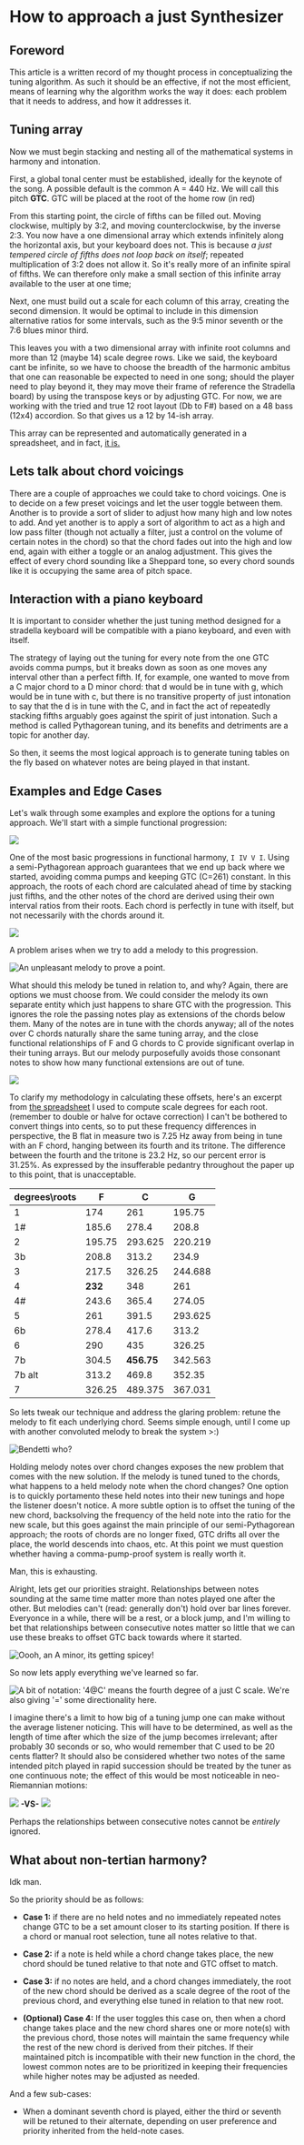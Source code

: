 # How to approach a just Synthesizer

## Foreword

This article is a written record of my thought process in conceptualizing the tuning algorithm. As such it should be an effective, if not the most efficient, means of learning why the algorithm works the way it does: each problem that it needs to address, and how it addresses it.

## Tuning array

Now we must begin stacking and nesting all of the mathematical systems in harmony and intonation. 

First, a global tonal center must be established, ideally for the keynote of the song. A possible default is the common A = 440 Hz. We will call this pitch **GTC**. GTC will be placed at the root of the home row (in red) 

From this starting point, the circle of fifths can be filled out. Moving clockwise, multiply by 3:2, and moving counterclockwise, by the inverse 2:3. You now have a one dimensional array which extends infinitely along the horizontal axis, but your keyboard does not. This is because *a just tempered circle of fifths does not loop back on itself*; repeated multiplication of 3:2 does not allow it. So it's really more of an infinite spiral of fifths. We can therefore only make a small section of this infinite array available to the user at one time; 

Next, one must build out a scale for each column of this array, creating the second dimension. It would be optimal to include in this dimension alternative ratios for some intervals, such as the 9:5 minor seventh or the 7:6 blues minor third.  

This leaves you with a two dimensional array with infinite root columns and more than 12 (maybe 14) scale degree rows.  Like we said, the keyboard cant be infinite, so we have to choose the breadth of the harmonic ambitus that one can reasonable be expected to need in one song; should the player need to play beyond it, they may move their frame of reference the Stradella board) by using the transpose keys or by adjusting GTC. For now, we are working with the tried and true 12 root layout (Db to F#) based on a 48 bass (12x4) accordion. So that gives us a 12 by 14-ish array. 

This array can be represented and automatically generated in a spreadsheet, and in fact, [it is.](documentation/tuning_array.ods) 

## Lets talk about chord voicings

There are a couple of approaches we could take to chord voicings. One is to decide on a few preset voicings and let the user toggle between them. Another is to provide a sort of slider to adjust how many high and low notes to add. And yet another is to apply a sort of algorithm to act as a high and low pass filter (though not actually a filter, just a control on the volume of certain notes in the chord) so that the chord fades out into the high and low end, again with either a toggle or an analog adjustment. This gives the effect of every chord sounding like a Sheppard tone, so every chord sounds like it is occupying the same area of pitch space.

## Interaction with a piano keyboard

It is important to consider whether the just tuning method designed for a stradella keyboard will be compatible with a piano keyboard, and even with itself. 

The strategy of laying out the tuning for every note from the one GTC avoids comma pumps, but it breaks down as soon as one moves any interval other than a perfect fifth. If, for example, one wanted to move from a C major chord to a D minor chord: that d would be in tune with g, which would be in tune with c, but there is no transitive property of just intonation to say that the d is in tune with the C, and in fact the act of repeatedly stacking fifths arguably goes against the spirit of just intonation. Such a method is called Pythagorean tuning, and its benefits and detriments are a topic for another day.

So then, it seems the most logical approach is to generate tuning tables on the fly based on whatever notes are being played in that instant.

## Examples and Edge Cases

Let's walk through some examples and explore the options for a tuning approach. We'll start with a simple functional progression:

![](progression1.png)

One of the most basic progressions in functional harmony, `I IV V I`. Using a semi-Pythagorean approach guarantees that we end up back where we started, avoiding comma pumps and keeping GTC (C=261) constant. In this approach, the roots of each chord are calculated ahead of time by stacking just fifths, and the other notes of the chord are derived using their own interval ratios from their roots. Each chord is perfectly in tune with itself, but not necessarily with the chords around it.

![](progression1_semi-pythagorean-1.png)

A problem arises when we try to add a melody to this progression.

![*An unpleasant melody to prove a point.*](progression1_melody2.png)

What should this melody be tuned in relation to, and why? Again, there are options we must choose from. We could consider the melody its own separate entity which just happens to share GTC with the progression. This ignores the role the passing notes play as extensions of the chords below them. Many of the notes are in tune with the chords anyway; all of the notes over C chords naturally share the same tuning array, and the close functional relationships of F and G chords to C provide significant overlap in their tuning arrays. But our melody purposefully avoids those consonant notes to show how many functional extensions are out of tune.

![](progression1_melody2-2.png)

To clarify my methodology in calculating these offsets, here's an excerpt from [the spreadsheet](semi-pythagorean_tuning_array.ods) I used to compute scale degrees for each root. (remember to double or halve for octave correction) I can't be bothered to convert things into cents, so to put these frequency differences in perspective, the B flat in measure two is 7.25 Hz away from being in tune with an F chord, hanging between its fourth and its tritone. The difference between the fourth and the tritone is 23.2 Hz, so our percent error is 31.25%. As expressed by the insufferable pedantry throughout the paper up to this point, that is unacceptable.

| **degrees\\roots** | F       | C       | G       |
| ------------------ | ------- | ------- | ------- |
| 1                  | 174     | 261     | 195.75  |
| 1#                 | 185.6   | 278.4   | 208.8   |
| 2                  | 195.75  | 293.625 | 220.219 |
| 3b                 | 208.8   | 313.2   | 234.9   |
| 3                  | 217.5   | 326.25  | 244.688 |
| 4                  | **232** | 348     | 261     |
| 4#                 | 243.6   | 365.4   | 274.05  |
| 5                  | 261     | 391.5   | 293.625 |
| 6b                 | 278.4   | 417.6   | 313.2   |
| 6                  | 290     | 435     | 326.25  |
| 7b                 | 304.5  |**456.75**| 342.563 |
| 7b alt             | 313.2   | 469.8   | 352.35  |
| 7                  | 326.25  | 489.375 | 367.031 |

So lets tweak our technique and address the glaring problem: retune the melody to fit each underlying chord. Seems simple enough, until I come up with another convoluted melody to break the system >:)

![*Bendetti who?*](progression1_melody3.png)

Holding melody notes over chord changes exposes the new problem that comes with the new solution. If the melody is tuned tuned to the chords, what happens to a held melody note when the chord changes? One option is to quickly portamento these held notes into their new tunings and hope the listener doesn't notice. A more subtle option is to offset the tuning of the new chord, backsolving the frequency of the held note into the ratio for the new scale, but this goes against the main principle of our semi-Pythagorean approach; the roots of chords are no longer fixed, GTC drifts all over the place, the world descends into chaos, etc. At this point we must question whether having a comma-pump-proof system is really worth it. 

Man, this is exhausting.

Alright, lets get our priorities straight. Relationships between notes sounding at the same time matter more than notes played one after the other. But melodies can't (read: generally don't) hold over bar lines forever. Everyonce in a while, there will be a rest, or a block jump, and I'm willing to bet that relationships between consecutive notes matter so little that we can use these breaks to offset GTC back towards where it started.

![*Oooh, an A minor, its getting spicey!*](progression1_melody3-2.png)

So now lets apply everything we've learned so far.

![*A bit of notation: '4@C' means the fourth degree of a just C scale. We're also giving '=' some directionality here.*](progression1_melody3-3.png)

I imagine there's a limit to how big of a tuning jump one can make without the average listener noticing. This will have to be determined, as well as the length of time after which the size of the jump becomes irrelevant; after probably 30 seconds or so, who would remember that C used to be 20 cents flatter? It should also be considered whether two notes of the same intended pitch played in rapid succession should be treated by the tuner as one continuous note; the effect of this would be most noticeable in neo-Riemannian motions:

![](progression2a.png) **-VS-** ![](progression2b.png)

Perhaps the relationships between consecutive notes cannot be *entirely* ignored.

## What about non-tertian harmony?

Idk man.

So the priority should be as follows: 

- **Case 1:** if there are no held notes and no immediately repeated notes change GTC to be a set amount closer to its starting position. If there is a chord or manual root selection, tune all notes relative to that.

- **Case 2:** if a note is held while a chord change takes place, the new chord should be tuned relative to that note and GTC offset to match.

- **Case 3:** if no notes are held, and a chord changes immediately, the root of the new chord should be derived as a scale degree of the root of the previous chord, and everything else tuned in relation to that new root.

- **(Optional) Case 4:** If the user toggles this case on, then when a chord change takes place and the new chord shares one or more note(s) with the previous chord, those notes will maintain the same frequency while the rest of the new chord is derived from their pitches. If their maintained pitch is incompatible with their new function in the chord, the lowest common notes are to be prioritized in keeping their frequencies while higher notes may be adjusted as needed. 

And a few sub-cases:

- When a dominant seventh chord is played, either the third or seventh will be retuned to their alternate, depending on user preference and priority inherited from the held-note cases.

